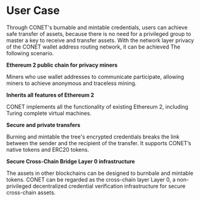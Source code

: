 # User Case

Through CONET's burnable and mintable credentials, users can achieve safe transfer of assets, because there is no need for a privileged group to master a key to receive and transfer assets. With the network layer privacy of the CONET wallet address routing network, it can be achieved The following scenario.

**Ethereum 2 public chain for privacy miners**

Miners who use wallet addresses to communicate participate, allowing miners to achieve anonymous and traceless mining.

**Inherits all features of Ethereum 2**

CONET implements all the functionality of existing Ethereum 2, including Turing complete virtual machines.

**Secure and private transfers**

Burning and mintable the tree's encrypted credentials breaks the link between the sender and the recipient of the transfer. It supports CONET’s native tokens and ERC20 tokens.

**Secure Cross-Chain Bridge Layer 0 infrastructure**

The assets in other blockchains can be designed to burnbale and mintable tokens. CONET can be regarded as the cross-chain layer Layer 0, a non-privileged decentralized credential verification infrastructure for secure cross-chain assets.
